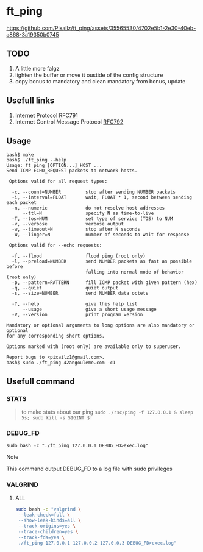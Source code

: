 # ft_ping

https://github.com/Pixailz/ft_ping/assets/35565530/4702e5b1-2e30-40eb-a868-3a19350b0745

## TODO

1. A little more falgz
1. lighten the buffer or move it oustide of the config structure
1. copy bonus to mandatory and clean mandatory from bonus, update

## Usefull links

1. Internet Protocol
   [RFC791](https://datatracker.ietf.org/doc/html/rfc791)
1. Internet Control Message Protocol
   [RFC792](https://datatracker.ietf.org/doc/html/rfc792)

## Usage

```
bash$ make
bash$ ./ft_ping --help
Usage: ft_ping [OPTION...] HOST ...
Send ICMP ECHO_REQUEST packets to network hosts.

 Options valid for all request types:

  -c, --count=NUMBER         stop after sending NUMBER packets
  -i, --interval=FLOAT       wait, FLOAT * 1, second between sending each packet
  -n, --numeric              do not resolve host addresses
      --ttl=N                specify N as time-to-live
  -T, --tos=NUM              set type of service (TOS) to NUM
  -v, --verbose              verbose output
  -w, --timeout=N            stop after N seconds
  -W, --linger=N             number of seconds to wait for response

 Options valid for --echo requests:

  -f, --flood                flood ping (root only)
  -l, --preload=NUMBER       send NUMBER packets as fast as possible before
                             falling into normal mode of behavior (root only)
  -p, --pattern=PATTERN      fill ICMP packet with given pattern (hex)
  -q, --quiet                quiet output
  -s, --size=NUMBER          send NUMBER data octets

  -?, --help                 give this help list
      --usage                give a short usage message
  -V, --version              print program version

Mandatory or optional arguments to long options are also mandatory or optional
for any corresponding short options.

Options marked with (root only) are available only to superuser.

Report bugs to <pixailz1@gmail.com>.
bash$ sudo ./ft_ping 42angouleme.com -c1
```

## Usefull command

### STATS

> to make stats about our ping
`sudo ./rsc/ping -f 127.0.0.1 & sleep 5s; sudo kill -s SIGINT $!`

### DEBUG_FD

`sudo bash -c "./ft_ping 127.0.0.1 DEBUG_FD>exec.log"`
   > [!NOTE]
   > This command output DEBUG_FD to a log file with sudo privileges

### VALGRIND
1. ALL
   ```sh
   sudo bash -c "valgrind \
    --leak-check=full \
    --show-leak-kinds=all \
    --track-origins=yes \
    --trace-children=yes \
    --track-fds=yes \
    ./ft_ping 127.0.0.1 127.0.0.2 127.0.0.3 DEBUG_FD>exec.log"
   ```
